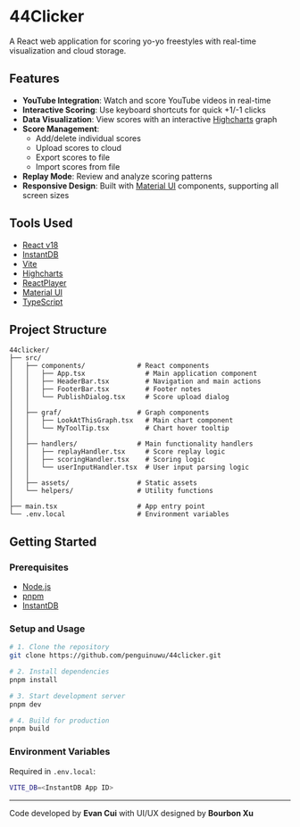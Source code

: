 # 44Clicker

A React web application for scoring yo-yo freestyles with real-time visualization and cloud storage.

## Features

- **YouTube Integration**: Watch and score YouTube videos in real-time
- **Interactive Scoring**: Use keyboard shortcuts for quick +1/-1 clicks
- **Data Visualization**: View scores with an interactive [Highcharts](https://highcharts.com/) graph
- **Score Management**:
  - Add/delete individual scores
  - Upload scores to cloud
  - Export scores to file
  - Import scores from file
- **Replay Mode**: Review and analyze scoring patterns
- **Responsive Design**: Built with [Material UI](https://mui.com/) components, supporting all screen sizes

## Tools Used

- [React v18](https://react.dev/)
- [InstantDB](https://instantdb.com/)
- [Vite](https://vite.dev/)
- [Highcharts](https://highcharts.com/)
- [ReactPlayer](https://github.com/cookpete/react-player/)
- [Material UI](https://mui.com/)
- [TypeScript](https://typescriptlang.org/)

## Project Structure

```plaintext
44clicker/
├── src/
│   ├── components/             # React components
│   │   ├── App.tsx               # Main application component
│   │   ├── HeaderBar.tsx         # Navigation and main actions
│   │   ├── FooterBar.tsx         # Footer notes
│   │   └── PublishDialog.tsx     # Score upload dialog
│   │
│   ├── graf/                   # Graph components
│   │   ├── LookAtThisGraph.tsx   # Main chart component
│   │   └── MyToolTip.tsx         # Chart hover tooltip
│   │
│   ├── handlers/               # Main functionality handlers
│   │   ├── replayHandler.tsx     # Score replay logic
│   │   ├── scoringHandler.tsx    # Scoring logic
│   │   └── userInputHandler.tsx  # User input parsing logic
│   │
│   ├── assets/                 # Static assets
│   └── helpers/                # Utility functions
│   
├── main.tsx                    # App entry point
└── .env.local                  # Environment variables
```

## Getting Started

### Prerequisites

- [Node.js](https://nodejs.org/)
- [pnpm](https://pnpm.io/)
- [InstantDB](https://instantdb.com/)

### Setup and Usage

```sh
# 1. Clone the repository
git clone https://github.com/penguinuwu/44clicker.git

# 2. Install dependencies
pnpm install

# 3. Start development server
pnpm dev

# 4. Build for production
pnpm build
```

### Environment Variables

Required in `.env.local`:

```sh
VITE_DB=<InstantDB App ID>
```

---

Code developed by **Evan Cui** with UI/UX designed by **Bourbon Xu**
